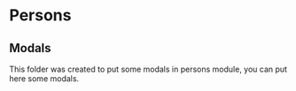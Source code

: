 # Persons

## Modals

This folder was created to put some modals in persons module, you can put here some modals.